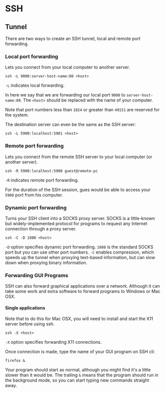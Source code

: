 # SSH

## Tunnel

There are two ways to create an SSH tunnel, local and remote port forwarding.

### Local port forwarding

Lets you connect from your local computer to another server. 

```
ssh -L 9000:server-host-name:80 <host>
```

`-L` indicates local forwarding.

In here we say that we are forwarding our local port `9000` to `server-host-name:80`. The `<host>` should be replaced with the name of your computer.

Note that port numbers less than `1024` or greater than `49151` are reserved for the system.

The destination server can even be the same as the SSH server:

```
ssh -L 5900:localhost:5901 <host>
```

### Remote port forwarding

Lets you connect from the remote SSH server to your local computer (or another server).

```
ssh -R 5900:localhost:5900 guest@remote-pc
```

`-R` indicates remote port forwarding.

For the duration of the SSH session, gues would be able to access your `5900` port from his computer.

### Dynamic port forwarding

Turns your SSH client into a SOCKS proxy server. SOCKS is a little-known but widely-implemented protocol for programs to request any Internet connection through a proxy server.

```
ssh -C -D 1080 <host>
```

`-D` option specifies dynamic port forwarding. `1080` is the standard SOCKS port but you can use other port numbers. `-C` enables compression, which speeds up the tunnel when proxying text-based information, but can slow down when proxying binary information.

### Forwarding GUI Programs

SSH can also forward graphical applications over a network. Although it can take some work and extra software to forward programs to Windows or Mac OSX.

#### Single applications

Note that to do this for Mac OSX, you will need to install and start the X11 server before using ssh.

```
ssh -X <host>
```

`-X` option specifies forwarding X11 connections.

Once connection is made, type the name of your GUI program on SSH cli:

```
firefox &
```

Your program should start as normal, although you might find it's a little slower than it would be. The trailing `&` means that the program should run in the background mode, so you can start typing new commands straight away.
